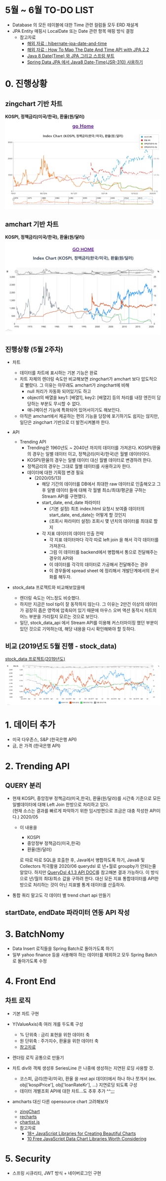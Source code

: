 # 5월 ~ 6월 TO-DO LIST
- Database 의 모든 테이블에 대한 Time 관련 컬럼들 모두 ERD 재설계
- JPA Entity 매핑시 LocalDate 또는 Date 관련 항목 매핑 방식 결정
    - 참고자료
        - [해외 자료 : hibernate-jpa-date-and-time](https://thoughts-on-java.org/hibernate-jpa-date-and-time/)
        - [해외 자료 : How To Map The Date And Time API with JPA 2.2](https://thoughts-on-java.org/map-date-time-api-jpa-2-2/)
        - [Java 8 Date(Time) 와 JPA 그리고 스프링 부트](https://www.popit.kr/java-8-datetime-%EC%99%80-jpahiberante-%EA%B7%B8%EB%A6%AC%EA%B3%A0-%EC%8A%A4%ED%94%84%EB%A7%81-%EB%B6%80%ED%8A%B8/)
        - [Spring Data JPA 에서 Java8 Date-Time(JSR-310) 사용하기](https://homoefficio.github.io/2016/11/19/Spring-Data-JPA-%EC%97%90%EC%84%9C-Java8-Date-Time-JSR-310-%EC%82%AC%EC%9A%A9%ED%95%98%EA%B8%B0/)

# 0. 진행상황 
## zingchart 기반 차트
**KOSPI, 정책금리(미국/한국), 환율(원/달러)**
![이미자](./img/ZINGCHART_SCREENSHOT.png)
  
## amchart 기반 차트
**KOSPI, 정책금리(미국/한국), 환율(원/달러)**
![이미자](./img/AMCHART_SCREENSHOT.png)

## 진행상황 (5월 2주차)
- 차트
    - 데이터를 차트에 표시하는 기본 기능은 완료
    - 차트 자체의 렌더링 속도만 비교해보면 zingchart가 amchart 보다 압도적으로 빨랐다. 그 이유는 아무래도 amchart가 zingchart에 비해
        - null 처리가 자동화 되어있기도 하고
        - object의 배열을 key1: [배열1], key2: [배열2] 등의 처리를 내장 엔진이 담당하는 부분도 무시할 수 없다.
        - 애니메이션 기능에 특화되어 있어서이기도 해보인다.
    - 아직은 amchart에서 제공하는 편의 기능을 당장에 포기하기도 쉽지는 않지만, 일단은 zingchart 기반으로 더 발전시켜볼까 한다.
- API
    - Trending API
        - Trending은 1960년도 ~ 2040년 까지의 데이터를 가져온다. KOSPI/환율의 경우는 일별 데이터 이고, 정책금리(미국/한국)은 월별 데이터이다.
        - KOSPI/환율의 경우는 일별 데이터 대신 월별 데이터로 변경하려 한다.
        - 정책금리의 경우는 그대로 월별 데이터를 사용하고자 한다.
        - 데이터에 대한 기획점 변경 필요  
            - (2020/05/13)   
                - 해당 기간의 데이터를 DB에서 최대한 raw 데이터로 인출해오고 그 후 일별 데이터 들에 대해 각 월별 최소/최대/평균을 구하는 Stream API를 구현했다.
                - start_date, end_date 파라미터
                    - (기본 설정) 최초 index.html 요청시 보여줄 데이터의 start_date, end_date는 어떻게 할 것인지
                    - (조회시 파라미터 설정) 조회시 몇 년치의 데이터를 최대로 할지
                - 각 지표 데이터의 데이터 인출 전략
                    - 각 지표 데이터마다 각각 따로 left join 을 해서 각각 데이터를 가져온다.
                    - 그럼 이 데이터를 backend에서 병합해서 통으로 전달해주는 경우의 API와
                    - 이 데이터를 각각의 데이터로 가공해서 전달해주는 경우  
                    - 이 경우들에 spread sheet 에 정리해서 개발단계에서의 문서화를 해두자.  

- stock_data 프로젝트와 비교해보았을때  
    - 렌더링 속도는 어느정도 비슷했다.
    - 하지만 지금은 tool tip이 잘 동작하지 않는다. 그 이유는 2만건 이상의 데이터가 굉장히 좁은 영역에 압축되어 있기 때문에 마우스 오버 액션 동작시 차트의 어느 부분을 가리킬지 모르는 것으로 보인다.
    - 일단, stock_data_api 에서 Stream API를 이용해 커스터마이징 했던 부분이 있던 것으로 기억하는데, 해당 내용을 다시 확인해봐야 할 듯하다. 

## 비교 (2019년도 5월 진행 - stock_data)
[stock_data 프로젝트(2019년도)](https://github.com/soongujung/stock-data)
![이미자](./img/2019_AMCHART_SCREENSHOT.png)

# 1. 데이터 추가
- 미국 다우존스, S&P (한국은행 API)
- 금, 은 가격 (한국은행 API)

# 2. Trending API
## QUERY 분리
- 현재 KOSPI, 중앙정부 정책금리(미국,한국), 환율(원/달러)를 시간축 기준으로 모든 일별데이터에 대해 Left Join 한방으로 처리하고 있다.  
  (현재 소스는 결과를 빠르게 파악하기 위한 임시방편으로 조금은 대충 작성한 API이다.)
  2020/05
    - 이 내용을 
        - KOSPI
        - 중앙정부 정책금리(미국,한국)
        - 환율(원/달러)
    
      로 따로 따로 SQL을 호출한 후, Java에서 병합하도록 하기, Java8 및 Collectors 적극활용
  2020/06
    querydsl 로 년+월로 groupby가 안되는줄 알았다. 하지만
    [QueryDsl 4.1.3 API DOC](https://www.youtube.com/watch?v=mrtHd0WXhdM&feature=share)를 참고해본 결과 가능하다.
    이 방식으로 년/월의 최대/최소 값을 구하려 한다. 대신 모든 지표 통합데이터를 API한방으로 처리하는 것이 아닌 지표별 통계 데이터를 산출하자.
      
       
- 통합 쿼리 말고도 각 데이터 별 trend chart api 만들기
    
    
## startDate, endDate 파라미터 연동 API 작성

# 3. BatchNomy
- Data Insert 로직들을 Spring Batch로 돌아가도록 하기
- 일부 yahoo finance 등을 사용해야 하는 데이터를 제외하고 모두 Spring Batch로 돌아가도록 수정

# 4. Front End
## 차트 로직  
- 기본 차트 구현
- Y(ValueAxis)축 여러 개를 두도록 구성
    - % 단위축 : 금리 표현을 위한 데이터 축
    - 원 단위축 : 주가지수, 환율을 위한 데이터 축
    - [참고자료](https://github.com/soongujung/stock-data/blob/master/stock-data-api/src/main/resources/templates/trending/web/closing_price/index.html)
     
- 렌더링 로직 공통으로 만들기 
- 차트 div와 객체 생성후 SeriesLine 은 나중에 생성하는 지연된 로딩 사용할 것.
    - 코스피, 금리(한국/미국), 환율 을 rest api 데이터에서 하나 하나 쪼개서 (ex. obj['kospiPrice'], obj['loanRateKr'], ...) 지연로딩 되도록 구성
    - 데이터 개별조회 API에 대한 차트...도 추후 추가 ^^;;;
    
- amcharts 대신 다른 opensource chart 고려해보자 
    - [zingChart](zingchart.com/gallery/open-high-low-close-chart-with-preview-and-interactive-crosshairs)
    - [recharts](http://recharts.org/en-US/examples/SynchronizedLineChart)
    - [chartist.js](http://gionkunz.github.io/chartist-js/)
    - 참고자료
        - [18+ JavaScript Libraries for Creating Beautiful Charts](https://www.sitepoint.com/best-javascript-charting-libraries/)
        - [10 Free JavaScript Data Chart Libraries Worth Considering](https://speckyboy.com/open-source-javascript-data-chart-libraries/)
    
# 5. Security
- 스프링 시큐리티, JWT 방식 + 네이버로그인 구현